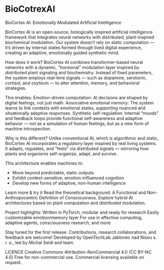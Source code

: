 # BioCotrexAI
BioCortex AI: Emotionally Modulated Artificial Intelligence

BioCortex AI is an open-source, biologically inspired artificial intelligence framework that integrates neural networks with distributed, plant-inspired biochemical modulation.
Our system doesn’t rely on static computation — it’s driven by internal states formed through lived digital experience, creating an adaptive, emotionally guided synthetic mind.

How does it work?
BioCortex AI combines transformer-based neural networks with a dynamic, “hormonal” modulation layer inspired by distributed plant signaling and biochemistry.
Instead of fixed parameters, the system employs real-time signals — such as dopamine, serotonin, cortisol, and oxytocin — to alter attention, memory, and behavioral strategies.

This enables:
Emotion-driven computation: AI decisions are shaped by digital feelings, not just math.
Associative emotional memory: The system learns to link contexts with emotional states, supporting nuanced and situationally adaptive responses.
Synthetic self-regulation: Internal “moods” and feedback loops provide functional self-awareness and adaptive behavior — not as a simulation of human feelings, but as a new form of machine introspection.

Why is this different?
Unlike conventional AI, which is algorithmic and static, BioCortex AI incorporates a regulatory layer inspired by real living systems.
It adapts, regulates, and “feels” via distributed signals — mirroring how plants and organisms self-organize, adapt, and survive.

This architecture enables machines to:
- Move beyond predictable, static outputs
- Exhibit context-sensitive, emotion-influenced cognition
- Develop new forms of adaptive, non-human intelligence

Learn more & try it
Read the theoretical background: A Functional and Non-Anthropocentric Definition of Consciousness.
Explore hybrid AI architectures based on plant computation and distributed modulation.

Project highlights:
Written in PyTorch, modular and ready for research
Easily customizable emotion/memory layer
For use in affective computing, adaptive agents, consciousness research, and more

Stay tuned for the first release. Contributions, research collaborations, and feedback are welcome!
Developed by OpenTechLab Jablonec nad Nisou s. r. o., led by Michal Seidl and team.

LICENCE
Creative Commons Attribution-NonCommercial 4.0 (CC BY-NC 4.0)
Free for non-commercial use. Commercial licensing available on request.
